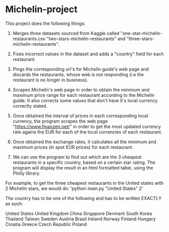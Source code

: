 # Michelin-project

This project does the following things:

1) Merges three datasets sourced from Kaggle called "one-star-michelin-restaurants.csv
 "two-stars-michelin-restaurants" and "three-stars-michelin-restaurants".
 
2) Fixes incorrect values in the dataset and adds a "country" field for each restaurant.

3) Pings the corresponding url's for Michelin guide's web page and discards the restaurants, 
whose web is not responding (i.e the restaurant is no longer in business).

4) Scrapes Michelin's web page in order to obtain the minimum and maximum price range for each restaurant
according to the Michelin guide. It also corrects some values that don't have it's local currency correctly stated.

5) Once obtained the interval of prices in each corresponding local currency, the program scrapes
the web page "https://www.finanzen.net/" in order to get the most updated currency rate agains the EUR for each of the 
local currencies of each restaurant.

6) Once obtained the exchange rates, it calculates all the minimum and maximum prices (in spot EUR prices)
for each restaurant.

7) We can use the program to find out which are the 3 cheapest restaurants in a 
specific country, based on a certain star rating. The program will display the result in an html formatted table, using
the Plotly library.

For example, to get the three cheapest restaurants in the United states with 2 Michelin stars, we would do:
'python main.py "United States" 2'

The country has to be one of the following and has to be written EXACTLY as such:

United States
United Kingdom
China
Singapore
Denmark
South Korea
Thailand
Taiwan
Sweden
Austria
Brasil
Ireland
Norway
Finland
Hungary
Croatia
Greece
Czech Republic
Poland
